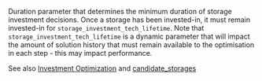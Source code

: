 Duration parameter that determines the minimum duration of storage investment decisions. Once a storage has been invested-in, it must remain invested-in for `storage_investment_tech_lifetime`. Note that `storage_investment_tech_lifetime` is a dynamic parameter that will impact the amount of solution history that must remain available to the optimisation in each step - this may impact performance.

See also [Investment Optimization](@ref) and [candidate\_storages](@ref)
